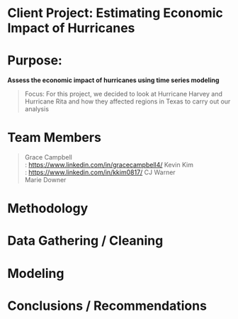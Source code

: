 # Client Project: Estimating Economic Impact of Hurricanes

# Purpose:

**Assess the economic impact of hurricanes using time series modeling**
>Focus:
For this project, we decided to look at Hurricane Harvey and Hurricane Rita and how they affected regions in Texas to carry out our analysis

# Team Members
>Grace Campbell <br /> : https://www.linkedin.com/in/gracecampbell4/
Kevin Kim <br />  : https://www.linkedin.com/in/kkim0817/
CJ Warner <br />
Marie Downer 

# Methodology

# Data Gathering / Cleaning

# Modeling

# Conclusions / Recommendations


